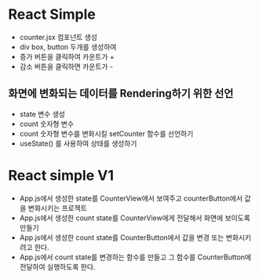 # React Simple

- counter.jsx 컴포넌트 생성
- div box, button 두개를 생성하여
- 증가 버튼을 클릭하여 카운트가 +
- 감소 버튼을 클릭하면 카운트가 -

## 화면에 변화되는 데이터를 Rendering하기 위한 선언

- state 변수 생성
- count 숫자형 변수
- count 숫자형 변수를 변화시킬 setCounter 함수를 선언하기
- useState() 를 사용하여 상태를 생성하기

# React simple V1

- App.js에서 생성한 state를 CounterView에서 보여주고
  counterButton에서 값을 변화시키는 프로젝트
- App.js에서 생성한 count state를 CounterView에게 전달해서 화면에 보이도록 만들기
- App.js에서 생성한 count state를 CounterButton에서 값을 변경 또는 변화시키려고 한다.
- App.js에서 count state를 변경하는 함수를 만들고 그 함수를 CounterButton에 전달하여 실행하도록 한다.
